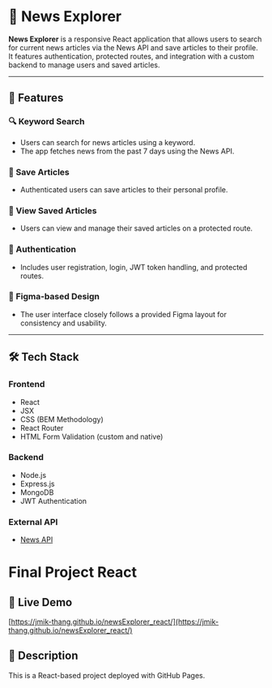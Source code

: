 # 📰 News Explorer

**News Explorer** is a responsive React application that allows users to search for current news articles via the News API and save articles to their profile. It features authentication, protected routes, and integration with a custom backend to manage users and saved articles.

---

## 📌 Features

### 🔍 Keyword Search
- Users can search for news articles using a keyword.
- The app fetches news from the past 7 days using the News API.

### 💾 Save Articles
- Authenticated users can save articles to their personal profile.

### 🧾 View Saved Articles
- Users can view and manage their saved articles on a protected route.

### 🔐 Authentication
- Includes user registration, login, JWT token handling, and protected routes.

### 🎨 Figma-based Design
- The user interface closely follows a provided Figma layout for consistency and usability.

---

## 🛠 Tech Stack

### Frontend
- React
- JSX
- CSS (BEM Methodology)
- React Router
- HTML Form Validation (custom and native)

### Backend
- Node.js
- Express.js
- MongoDB
- JWT Authentication

### External API
- [News API](https://newsapi.org/)

# Final Project React

## 🚀 Live Demo
[https://jmik-thang.github.io/newsExplorer_react/](https://jmik-thang.github.io/newsExplorer_react/)

## 📄 Description
This is a React-based project deployed with GitHub Pages.
